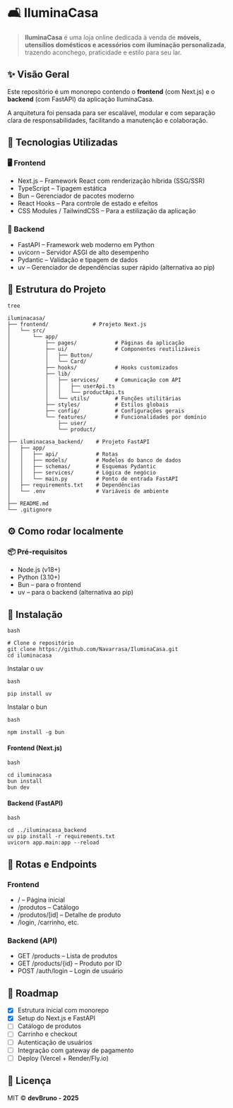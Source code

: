 # 🛋️ IluminaCasa

> **IluminaCasa** é uma loja online dedicada à venda de **móveis, utensílios domésticos e acessórios com** 
> **iluminação personalizada**, trazendo aconchego, praticidade e estilo para seu lar.

## ✨ Visão Geral

Este repositório é um monorepo contendo o **frontend** (com Next.js) e o **backend** (com FastAPI) da aplicação IluminaCasa.

A arquitetura foi pensada para ser escalável, modular e com separação clara de responsabilidades, facilitando a manutenção e colaboração.

## 🧱 Tecnologias Utilizadas

### 🖥️ Frontend

- Next.js – Framework React com renderização híbrida (SSG/SSR)
- TypeScript – Tipagem estática
- Bun – Gerenciador de pacotes moderno
- React Hooks – Para controle de estado e efeitos
- CSS Modules / TailwindCSS – Para a estilização da aplicação

### 🔌 Backend

- FastAPI – Framework web moderno em Python
- uvicorn – Servidor ASGI de alto desempenho
- Pydantic – Validação e tipagem de dados
- uv – Gerenciador de dependências super rápido (alternativa ao pip)

## 📁 Estrutura do Projeto

```
tree

iluminacasa/
├── frontend/              # Projeto Next.js
│   └── src/
│       └── app/
│           ├── pages/            # Páginas da aplicação
│           ├── ui/               # Componentes reutilizáveis
│           │   ├── Button/
│           │   └── Card/
│           ├── hooks/            # Hooks customizados
│           ├── lib/
│           │   ├── services/     # Comunicação com API
│           │   │   ├── userApi.ts
│           │   │   └── productApi.ts
│           │   └── utils/        # Funções utilitárias
│           ├── styles/           # Estilos globais
│           ├── config/           # Configurações gerais
│           └── features/         # Funcionalidades por domínio
│               ├── user/
│               └── product/
│
├── iluminacasa_backend/    # Projeto FastAPI
│   ├── app/
│   │   ├── api/            # Rotas
│   │   ├── models/         # Modelos do banco de dados
│   │   ├── schemas/        # Esquemas Pydantic
│   │   ├── services/       # Lógica de negócio
│   │   └── main.py         # Ponto de entrada FastAPI
│   ├── requirements.txt    # Dependências
│   └── .env                # Variáveis de ambiente
│
├── README.md
└── .gitignore
```

## ⚙️ Como rodar localmente

### 📦 Pré-requisitos

- Node.js (v18+)
- Python (3.10+)
- Bun – para o frontend
- uv – para o backend (alternativa ao pip)

## 🔧 Instalação

```
bash

# Clone o repositório
git clone https://github.com/Navarrasa/IluminaCasa.git
cd iluminacasa
```

Instalar o uv
```
bash

pip install uv
```

Instalar o bun
```
bash

npm install -g bun
```

#### Frontend (Next.js)
```
bash

cd iluminacasa
bun install
bun dev
```

#### Backend (FastAPI)
```
bash

cd ../iluminacasa_backend
uv pip install -r requirements.txt
uvicorn app.main:app --reload
```

## 🚀 Rotas e Endpoints

### Frontend

- / – Página inicial
- /produtos – Catálogo
- /produtos/[id] – Detalhe de produto
- /login, /carrinho, etc.

### Backend (API)

- GET /products – Lista de produtos
- GET /products/{id} – Produto por ID
- POST /auth/login – Login de usuário

## 📌 Roadmap

- [x] Estrutura inicial com monorepo
- [x] Setup do Next.js e FastAPI
- [ ] Catálogo de produtos
- [ ] Carrinho e checkout
- [ ] Autenticação de usuários
- [ ] Integração com gateway de pagamento
- [ ] Deploy (Vercel + Render/Fly.io)

## 📝 Licença

MIT © **devBruno - 2025**

